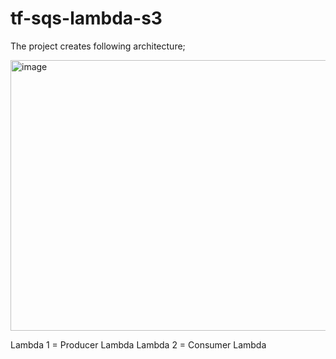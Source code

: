 # tf-sqs-lambda-s3

The project creates following architecture;

<img width="1365" height="433" alt="image" src="https://github.com/user-attachments/assets/eef8d8d1-2b60-45f6-ad0a-af08d61c2f53" />

Lambda 1 = Producer Lambda
Lambda 2 = Consumer Lambda
